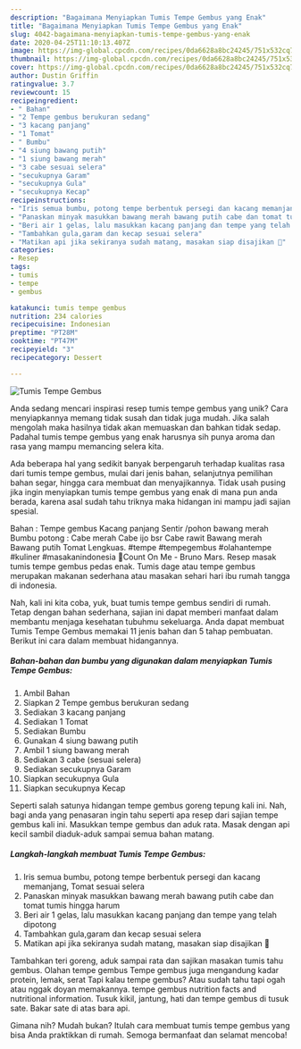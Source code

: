```yaml
---
description: "Bagaimana Menyiapkan Tumis Tempe Gembus yang Enak"
title: "Bagaimana Menyiapkan Tumis Tempe Gembus yang Enak"
slug: 4042-bagaimana-menyiapkan-tumis-tempe-gembus-yang-enak
date: 2020-04-25T11:10:13.407Z
image: https://img-global.cpcdn.com/recipes/0da6628a8bc24245/751x532cq70/tumis-tempe-gembus-foto-resep-utama.jpg
thumbnail: https://img-global.cpcdn.com/recipes/0da6628a8bc24245/751x532cq70/tumis-tempe-gembus-foto-resep-utama.jpg
cover: https://img-global.cpcdn.com/recipes/0da6628a8bc24245/751x532cq70/tumis-tempe-gembus-foto-resep-utama.jpg
author: Dustin Griffin
ratingvalue: 3.7
reviewcount: 15
recipeingredient:
- " Bahan"
- "2 Tempe gembus berukuran sedang"
- "3 kacang panjang"
- "1 Tomat"
- " Bumbu"
- "4 siung bawang putih"
- "1 siung bawang merah"
- "3 cabe sesuai selera"
- "secukupnya Garam"
- "secukupnya Gula"
- "secukupnya Kecap"
recipeinstructions:
- "Iris semua bumbu, potong tempe berbentuk persegi dan kacang memanjang, Tomat sesuai selera"
- "Panaskan minyak masukkan bawang merah bawang putih cabe dan tomat tumis hingga harum"
- "Beri air 1 gelas, lalu masukkan kacang panjang dan tempe yang telah dipotong"
- "Tambahkan gula,garam dan kecap sesuai selera"
- "Matikan api jika sekiranya sudah matang, masakan siap disajikan 💓"
categories:
- Resep
tags:
- tumis
- tempe
- gembus

katakunci: tumis tempe gembus 
nutrition: 234 calories
recipecuisine: Indonesian
preptime: "PT28M"
cooktime: "PT47M"
recipeyield: "3"
recipecategory: Dessert

---
```



![Tumis Tempe Gembus](https://img-global.cpcdn.com/recipes/0da6628a8bc24245/751x532cq70/tumis-tempe-gembus-foto-resep-utama.jpg)

Anda sedang mencari inspirasi resep tumis tempe gembus yang unik? Cara menyiapkannya memang tidak susah dan tidak juga mudah. Jika salah mengolah maka hasilnya tidak akan memuaskan dan bahkan tidak sedap. Padahal tumis tempe gembus yang enak harusnya sih punya aroma dan rasa yang mampu memancing selera kita.

Ada beberapa hal yang sedikit banyak berpengaruh terhadap kualitas rasa dari tumis tempe gembus, mulai dari jenis bahan, selanjutnya pemilihan bahan segar, hingga cara membuat dan menyajikannya. Tidak usah pusing jika ingin menyiapkan tumis tempe gembus yang enak di mana pun anda berada, karena asal sudah tahu triknya maka hidangan ini mampu jadi sajian spesial.

Bahan : Tempe gembus Kacang panjang Sentir /pohon bawang merah Bumbu potong : Cabe merah Cabe ijo bsr Cabe rawit Bawang merah Bawang putih Tomat Lengkuas. #tempe #tempegembus #olahantempe #kuliner #masakanindonesia 🎵Count On Me - Bruno Mars. Resep masak tumis tempe gembus pedas enak. Tumis dage atau tempe gembus merupakan makanan sederhana atau masakan sehari hari ibu rumah tangga di indonesia.


Nah, kali ini kita coba, yuk, buat tumis tempe gembus sendiri di rumah. Tetap dengan bahan sederhana, sajian ini dapat memberi manfaat dalam membantu menjaga kesehatan tubuhmu sekeluarga. Anda dapat membuat Tumis Tempe Gembus memakai 11 jenis bahan dan 5 tahap pembuatan. Berikut ini cara dalam membuat hidangannya.

<!--inarticleads1-->

##### Bahan-bahan dan bumbu yang digunakan dalam menyiapkan Tumis Tempe Gembus:

1. Ambil  Bahan
1. Siapkan 2 Tempe gembus berukuran sedang
1. Sediakan 3 kacang panjang
1. Sediakan 1 Tomat
1. Sediakan  Bumbu
1. Gunakan 4 siung bawang putih
1. Ambil 1 siung bawang merah
1. Sediakan 3 cabe (sesuai selera)
1. Sediakan secukupnya Garam
1. Siapkan secukupnya Gula
1. Siapkan secukupnya Kecap


Seperti salah satunya hidangan tempe gembus goreng tepung kali ini. Nah, bagi anda yang penasaran ingin tahu seperti apa resep dari sajian tempe gembus kali ini. Masukkan tempe gembus dan aduk rata. Masak dengan api kecil sambil diaduk-aduk sampai semua bahan matang. 

<!--inarticleads2-->

##### Langkah-langkah membuat Tumis Tempe Gembus:

1. Iris semua bumbu, potong tempe berbentuk persegi dan kacang memanjang, Tomat sesuai selera
1. Panaskan minyak masukkan bawang merah bawang putih cabe dan tomat tumis hingga harum
1. Beri air 1 gelas, lalu masukkan kacang panjang dan tempe yang telah dipotong
1. Tambahkan gula,garam dan kecap sesuai selera
1. Matikan api jika sekiranya sudah matang, masakan siap disajikan 💓


Tambahkan teri goreng, aduk sampai rata dan sajikan masakan tumis tahu gembus. Olahan tempe gembus Tempe gembus juga mengandung kadar protein, lemak, serat Tapi kalau tempe gembus? Atau sudah tahu tapi ogah atau nggak doyan memakannya. tempe gembus nutrition facts and nutritional information. Tusuk kikil, jantung, hati dan tempe gembus di tusuk sate. Bakar sate di atas bara api. 

Gimana nih? Mudah bukan? Itulah cara membuat tumis tempe gembus yang bisa Anda praktikkan di rumah. Semoga bermanfaat dan selamat mencoba!
